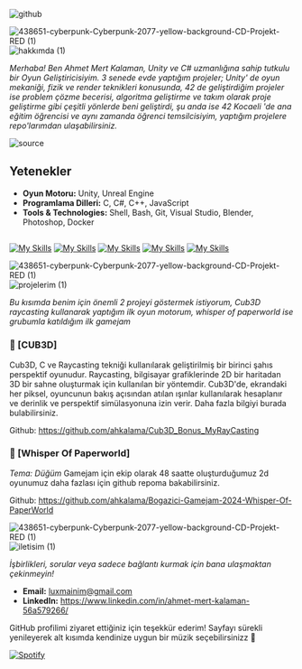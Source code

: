 
![github](https://github.com/ahkalama/ahkalama/assets/116187665/c2fe1031-a6ad-49d8-86e4-6a95bde85016)

![438651-cyberpunk-Cyberpunk-2077-yellow-background-CD-Projekt-RED (1)](https://github.com/ahkalama/ahkalama/assets/116187665/ee65970e-0339-4d8b-88ae-d9feb015d30e)
![hakkımda (1)](https://github.com/ahkalama/ahkalama/assets/116187665/004703bd-7e79-42a7-9d19-691913063963)

*Merhaba! Ben Ahmet Mert Kalaman, Unity ve C# uzmanlığına sahip tutkulu bir Oyun Geliştiricisiyim. 3 senede evde yaptığım projeler; Unity' de oyun mekaniği, fizik ve render teknikleri konusunda, 42 de geliştirdiğim projeler ise problem çözme becerisi, algoritma geliştirme ve takım olarak proje geliştirme gibi çeşitli yönlerde beni geliştirdi, şu anda ise 42 Kocaeli 'de ana eğitim öğrencisi ve aynı zamanda öğrenci temsilcisiyim, yaptığım projelere repo'larımdan ulaşabilirsiniz.*

![source](https://github.com/ahkalama/ahkalama/assets/116187665/ebf53103-cadf-444f-ae5e-a9d94d1418c9)

## Yetenekler
- **Oyun Motoru:** Unity, Unreal Engine
- **Programlama Dilleri:** C, C#, C++, JavaScript
- **Tools & Technologies:** Shell, Bash, Git, Visual Studio, Blender, Photoshop, Docker


##
[![My Skills](https://skillicons.dev/icons?i=c,cs,cpp&perline=3)](https://skillicons.dev)
[![My Skills](https://skillicons.dev/icons?i=docker,git,github&perline=3)](https://skillicons.dev)
[![My Skills](https://skillicons.dev/icons?i=linkedin,vim,wordpress&perline=3)](https://skillicons.dev)
[![My Skills](https://skillicons.dev/icons?i=sublime,unity,unreal&perline=3)](https://skillicons.dev)
[![My Skills](https://skillicons.dev/icons?i=vscode,ps,js&perline=3)](https://skillicons.dev)

![438651-cyberpunk-Cyberpunk-2077-yellow-background-CD-Projekt-RED (1)](https://github.com/ahkalama/ahkalama/assets/116187665/c5412e89-3a54-40c5-bc80-adfa01c18e2d)
![projelerim (1)](https://github.com/ahkalama/ahkalama/assets/116187665/2ed0409c-4086-487e-b8ff-6275d54cd1d6)

*Bu kısımda benim için önemli 2 projeyi göstermek istiyorum, Cub3D raycasting kullanarak yaptığım ilk oyun motorum, whisper of paperworld ise grubumla katıldığım ilk gamejam*

### 🚀 [CUB3D]

Cub3D, C ve Raycasting tekniği kullanılarak geliştirilmiş bir birinci şahıs perspektif oyunudur. Raycasting, bilgisayar grafiklerinde 2D bir haritadan 3D bir sahne oluşturmak için kullanılan bir yöntemdir. Cub3D'de, ekrandaki her piksel, oyuncunun bakış açısından atılan ışınlar kullanılarak hesaplanır ve derinlik ve perspektif simülasyonuna izin verir. Daha fazla bilgiyi burada bulabilirsiniz.

Github: https://github.com/ahkalama/Cub3D_Bonus_MyRayCasting

### 🚀 [Whisper Of Paperworld]

*Tema: Düğüm* Gamejam için ekip olarak 48 saatte oluşturduğumuz 2d oyunumuz daha fazlası için github repoma bakabilirsiniz.

Github: https://github.com/ahkalama/Bogazici-Gamejam-2024-Whisper-Of-PaperWorld

![438651-cyberpunk-Cyberpunk-2077-yellow-background-CD-Projekt-RED (1)](https://github.com/ahkalama/ahkalama/assets/116187665/89fca7f2-554f-4d23-a397-93c9c26f3ab0)
![iletisim (1)](https://github.com/ahkalama/ahkalama/assets/116187665/7bcedd47-b863-42ee-926e-61a29b3314df)

*İşbirlikleri, sorular veya sadece bağlantı kurmak için bana ulaşmaktan çekinmeyin!*

- **Email:** luxmainim@gmail.com
- **LinkedIn:** https://www.linkedin.com/in/ahmet-mert-kalaman-56a579266/

GitHub profilimi ziyaret ettiğiniz için teşekkür ederim! Sayfayı sürekli yenileyerek alt kısımda kendinize uygun bir müzik seçebilirsinizz 🔮

[![Spotify](https://novatorem.bgstatic.vercel.app/api/spotify)](https://open.spotify.com/intl-tr/track/1PHvwEhB9EUajUKTTIc5Vs)

